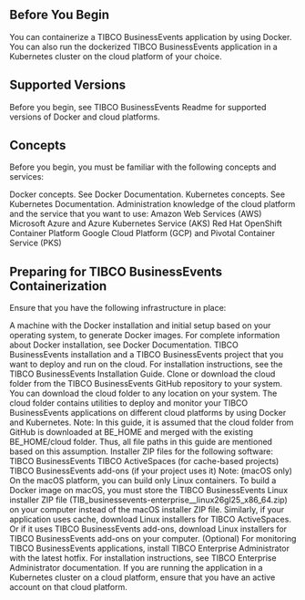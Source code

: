 ## Before You Begin

You can containerize a TIBCO BusinessEvents application by using Docker. You can also run the dockerized TIBCO BusinessEvents application in a Kubernetes cluster on the cloud platform of your choice.

## Supported Versions

Before you begin, see TIBCO BusinessEvents Readme for supported versions of Docker and cloud platforms.

## Concepts
Before you begin, you must be familiar with the following concepts and services:

Docker concepts. See Docker Documentation.
Kubernetes concepts. See Kubernetes Documentation.
Administration knowledge of the cloud platform and the service that you want to use:
    Amazon Web Services (AWS)
    Microsoft Azure and Azure Kubernetes Service (AKS)
    Red Hat OpenShift Container Platform
    Google Cloud Platform (GCP) and Pivotal Container Service (PKS)

## Preparing for TIBCO BusinessEvents Containerization
Ensure that you have the following infrastructure in place:

A machine with the Docker installation and initial setup based on your operating system, to generate Docker images. For complete information about Docker installation, see Docker Documentation.
TIBCO BusinessEvents installation and a TIBCO BusinessEvents project that you want to deploy and run on the cloud. For installation instructions, see the TIBCO BusinessEvents Installation Guide.
Clone or download the cloud folder from the TIBCO BusinessEvents GitHub repository to your system. You can download the cloud folder to any location on your system. The cloud folder contains utilities to deploy and monitor your TIBCO BusinessEvents applications on different cloud platforms by using Docker and Kubernetes.
Note: In this guide, it is assumed that the cloud folder from GitHub is downloaded at BE_HOME and merged with the existing BE_HOME/cloud folder. Thus, all file paths in this guide are mentioned based on this assumption.
Installer ZIP files for the following software:
    TIBCO BusinessEvents
    TIBCO ActiveSpaces (for cache-based projects)
    TIBCO BusinessEvents add-ons (if your project uses it)
Note: (macOS only) On the macOS platform, you can build only Linux containers. To build a Docker image on macOS, you must store the TIBCO BusinessEvents Linux installer ZIP file (TIB_businessevents-enterprise_<version>_linux26gl25_x86_64.zip) on your computer instead of the macOS installer ZIP file. Similarly, if your application uses cache, download Linux installers for TIBCO ActiveSpaces. Or if it uses TIBCO BusinessEvents add-ons, download Linux installers for TIBCO BusinessEvents add-ons on your computer.
(Optional) For monitoring TIBCO BusinessEvents applications, install TIBCO Enterprise Administrator with the latest hotfix. For installation instructions, see TIBCO Enterprise Administrator documentation.
If you are running the application in a Kubernetes cluster on a cloud platform, ensure that you have an active account on that cloud platform.

